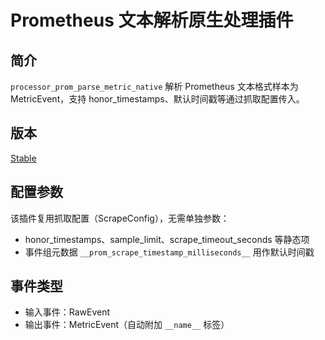 # Prometheus 文本解析原生处理插件

## 简介

`processor_prom_parse_metric_native` 解析 Prometheus 文本格式样本为 MetricEvent，支持 honor_timestamps、默认时间戳等通过抓取配置传入。

## 版本

[Stable](../../stability-level.md)

## 配置参数

该插件复用抓取配置（ScrapeConfig），无需单独参数：

- honor_timestamps、sample_limit、scrape_timeout_seconds 等静态项
- 事件组元数据 `__prom_scrape_timestamp_milliseconds__` 用作默认时间戳

## 事件类型

- 输入事件：RawEvent
- 输出事件：MetricEvent（自动附加 `__name__` 标签）
